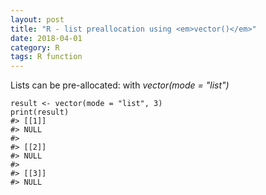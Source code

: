 ```yaml
---
layout: post
title: "R - list preallocation using <em>vector()</em>"
date: 2018-04-01
category: R
tags: R function
---
```


Lists can be pre-allocated: with <em>vector(mode = "list")</em>

```
result <- vector(mode = "list", 3)
print(result)
#> [[1]]
#> NULL
#> 
#> [[2]]
#> NULL
#> 
#> [[3]]
#> NULL


```


